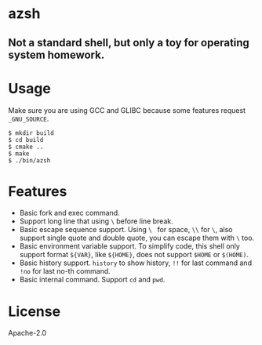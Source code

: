 azsh
====

Not a standard shell, but only a toy for operating system homework.
-------------------------------------------------------------------

# Usage

Make sure you are using GCC and GLIBC because some features request `_GNU_SOURCE`.

```
$ mkdir build
$ cd build
$ cmake ..
$ make
$ ./bin/azsh
```

# Features

- Basic fork and exec command.
- Support long line that using `\` before line break.
- Basic escape sequence support.
	Using `\ ` for space, `\\` for `\`, also support single quote and double quote, you can escape them with `\` too.
- Basic environment variable support.
	To simplify code, this shell only support format `${VAR}`, like `${HOME}`, does not support `$HOME` or `$(HOME)`.
- Basic history support.
	`history` to show history, `!!` for last command and `!no` for last no-th command.
- Basic internal command.
	Support `cd` and `pwd`.

# License

Apache-2.0
